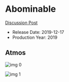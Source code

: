 # Abominable

[Discussion Post](https://www.avsforum.com/threads/bass-eq-for-filtered-movies.2995212/post-58929892)

* Release Date: 2019-12-17
* Production Year: 2019

## Atmos

![img 0](https://i.imgur.com/WNjFSdF.jpg)

![img 1](https://i.imgur.com/Rh1lu70.png)

